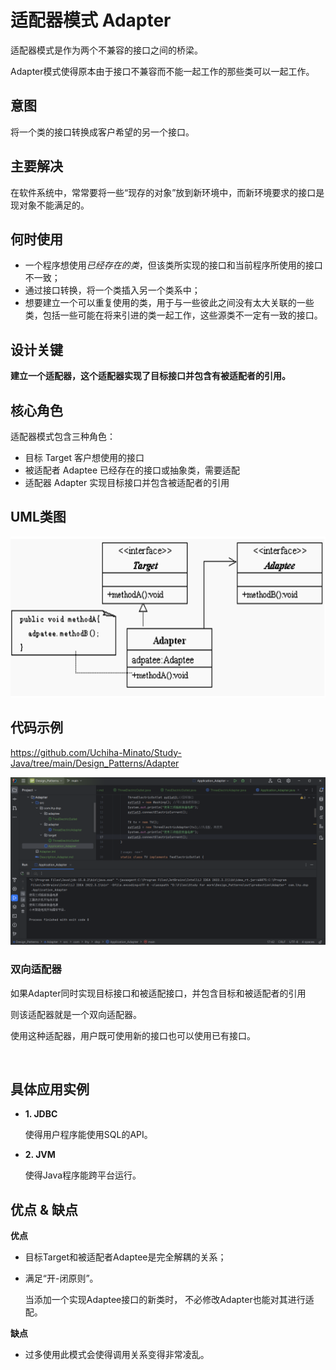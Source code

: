 # 适配器模式 Adapter

适配器模式是作为两个不兼容的接口之间的桥梁。

Adapter模式使得原本由于接口不兼容而不能一起工作的那些类可以一起工作。

## 意图

将一个类的接口转换成客户希望的另一个接口。

## 主要解决

在软件系统中，常常要将一些“现存的对象”放到新环境中，而新环境要求的接口是现对象不能满足的。

## 何时使用

- 一个程序想使用*已经存在的类*，但该类所实现的接口和当前程序所使用的接口不一致；
- 通过接口转换，将一个类插入另一个类系中；
- 想要建立一个可以重复使用的类，用于与一些彼此之间没有太大关联的一些类，包括一些可能在将来引进的类一起工作，这些源类不一定有一致的接口。

## 设计关键

**建立一个适配器，这个适配器实现了目标接口并包含有被适配者的引用。**

## 核心角色

适配器模式包含三种角色：

- 目标 Target 客户想使用的接口
- 被适配者 Adaptee 已经存在的接口或抽象类，需要适配
- 适配器 Adapter 实现目标接口并包含被适配者的引用

## UML类图

![adapter](../pictures/Adapter_UML.png)

## 代码示例

https://github.com/Uchiha-Minato/Study-Java/tree/main/Design_Patterns/Adapter

![adapter](../pictures/Adapter.png)

### 双向适配器

如果Adapter同时实现目标接口和被适配接口，并包含目标和被适配者的引用

则该适配器就是一个双向适配器。

使用这种适配器，用户既可使用新的接口也可以使用已有接口。

<br>

## 具体应用实例

- **1. JDBC**

    使得用户程序能使用SQL的API。

- **2. JVM**

    使得Java程序能跨平台运行。

## 优点 & 缺点

**优点**

- 目标Target和被适配者Adaptee是完全解耦的关系；
- 满足“开-闭原则”。

    当添加一个实现Adaptee接口的新类时，
    不必修改Adapter也能对其进行适配。

**缺点**

- 过多使用此模式会使得调用关系变得非常凌乱。